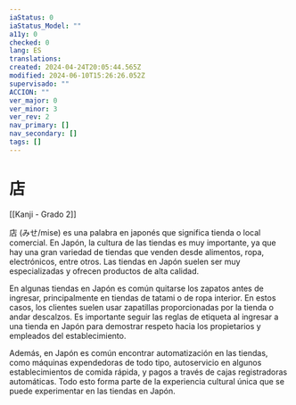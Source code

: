 ```yaml
---
iaStatus: 0
iaStatus_Model: ""
a11y: 0
checked: 0
lang: ES
translations: 
created: 2024-04-24T20:05:44.565Z
modified: 2024-06-10T15:26:26.052Z
supervisado: ""
ACCION: ""
ver_major: 0
ver_minor: 3
ver_rev: 2
nav_primary: []
nav_secondary: []
tags: []
---
```

# 店

[[Kanji - Grado 2]]

店 (みせ/mise) es una palabra en japonés que significa tienda o local comercial. En Japón, la cultura de las tiendas es muy importante, ya que hay una gran variedad de tiendas que venden desde alimentos, ropa, electrónicos, entre otros. Las tiendas en Japón suelen ser muy especializadas y ofrecen productos de alta calidad.

En algunas tiendas en Japón es común quitarse los zapatos antes de ingresar, principalmente en tiendas de tatami o de ropa interior. En estos casos, los clientes suelen usar zapatillas proporcionadas por la tienda o andar descalzos. Es importante seguir las reglas de etiqueta al ingresar a una tienda en Japón para demostrar respeto hacia los propietarios y empleados del establecimiento.

Además, en Japón es común encontrar automatización en las tiendas, como máquinas expendedoras de todo tipo, autoservicio en algunos establecimientos de comida rápida, y pagos a través de cajas registradoras automáticas. Todo esto forma parte de la experiencia cultural única que se puede experimentar en las tiendas en Japón.
